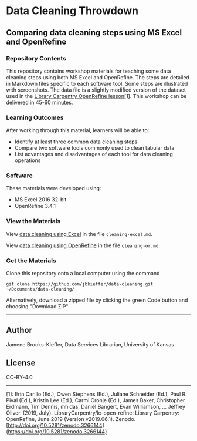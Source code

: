 # Data Cleaning Throwdown

## Comparing data cleaning steps using MS Excel and OpenRefine

### Repository Contents

This repository contains workshop materials for teaching some data cleaning steps using both MS Excel and OpenRefine. The steps are detailed in Markdown files specific to each software tool. Some steps are illustrated with screenshots. The data file is a slightly modified version of the dataset used in the [Library Carpentry OpenRefine lesson](https://librarycarpentry.org/lc-open-refine/)[1]. This workshop can be delivered in 45-60 minutes.

### Learning Outcomes

After working through this material, learners will be able to:
- Identify at least three common data cleaning steps
- Compare two software tools commonly used to clean tabular data
- List advantages and disadvantages of each tool for data cleaning operations

### Software

These materials were developed using:
- MS Excel 2016 32-bit
- OpenRefine 3.4.1

### View the Materials

View [data cleaning using Excel](https://github.com/jbkieffer/data-cleaning/blob/main/cleaning-excel.md) in the file `cleaning-excel.md`.

View [data cleaning using OpenRefine](https://github.com/jbkieffer/data-cleaning/blob/main/cleaning-or.md) in the file `cleaning-or.md`.

### Get the Materials

Clone this repository onto a local computer using the command

`git clone https://github.com/jbkieffer/data-cleaning.git ~/Documents/data-cleaning/`

Alternatively, download a zipped file by clicking the green Code button and choosing "Download ZIP"

---

## Author

Jamene Brooks-Kieffer, Data Services Librarian, University of Kansas

## License

CC-BY-4.0

---

[1]: Erin Carillo (Ed.), Owen Stephens (Ed.), Juliane Schneider (Ed.), Paul R. Pival (Ed.), Kristin Lee (Ed.), Carmi Cronje (Ed.), James Baker, Christopher Erdmann, Tim Dennis, mhidas, Daniel Bangert, Evan Williamson, … Jeffrey Oliver. (2019, July). LibraryCarpentry/lc-open-refine: Library Carpentry: OpenRefine, June 2019 (Version v2019.06.1). Zenodo. [http://doi.org/10.5281/zenodo.3266144](https://doi.org/10.5281/zenodo.3266144)
